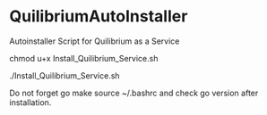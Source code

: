 # QuilibriumAutoInstaller
Autoinstaller Script for Quilibrium as a Service

  chmod u+x Install_Quilibrium_Service.sh

  ./Install_Quilibrium_Service.sh

Do not forget go make source ~/.bashrc and check go version after installation.
